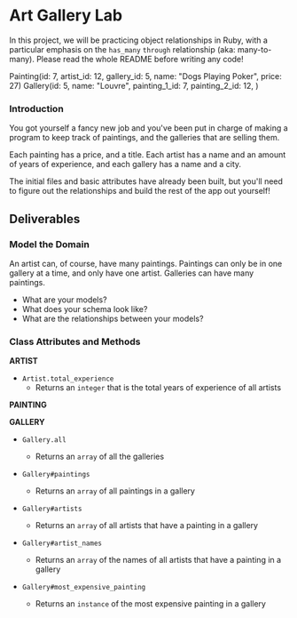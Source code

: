# Art Gallery Lab

In this project, we will be practicing object relationships in Ruby, with a particular emphasis on the `has_many` `through` relationship (aka: many-to-many). Please read the whole README before writing any code!


Painting(id: 7, artist_id: 12, gallery_id: 5, name: "Dogs Playing Poker", price: 27)
Gallery(id: 5, name: "Louvre", painting_1_id: 7, painting_2_id: 12, )



### Introduction

You got yourself a fancy new job and you've been put in charge of making a program to keep track of paintings, and the galleries that are selling them.  

Each painting has a price, and a title.  Each artist has a name and an amount of years of experience, and each gallery has a name and a city.

The initial files and basic attributes have already been built, but you'll need to figure out the relationships and build the rest of the app out yourself!

## Deliverables

### Model the Domain

An artist can, of course, have many paintings. Paintings can only be in one gallery at a time, and only have one artist.  Galleries can have many paintings.

* What are your models?
* What does your schema look like?
* What are the relationships between your models?



### Class Attributes and Methods

**ARTIST**
<!-- 
  * `Artist.all`
    * Returns an `array` of all the artists -->
<!-- 
  * `Artist#paintings`
    * Returns an `array` all the paintings by an artist -->

  <!-- * `Artist#galleries`
    * Returns an `array` of all the galleries that an artist has paintings in -->

  <!-- * `Artist#cities`
    * Return an `array` of all cities that an artist has paintings in -->

  * `Artist.total_experience`
    * Returns an `integer` that is the total years of experience of all artists

  <!-- * `Artist.most_prolific`
    * Returns an `instance` of the artist with the highest amount of paintings per year of experience. -->

  <!-- * `Artist#create_painting`
    * Given the arguments of `title`, `price` and `gallery`, creates a new painting belonging to that artist -->

**PAINTING**

  <!-- * `Painting.all`
    * Returns an `array` of all the paintings -->
<!-- 
  * `Painting.total_price`
    * Returns an `integer` that is the total price of all paintings -->

**GALLERY**

  * `Gallery.all`
    * Returns an `array` of all the galleries

  * `Gallery#paintings`
    * Returns an `array` of all paintings in a gallery

  * `Gallery#artists`
    * Returns an `array` of all artists that have a painting in a gallery

  * `Gallery#artist_names`
    * Returns an `array` of the names of all artists that have a painting in a gallery

  * `Gallery#most_expensive_painting`
    * Returns an `instance` of the most expensive painting in a gallery
